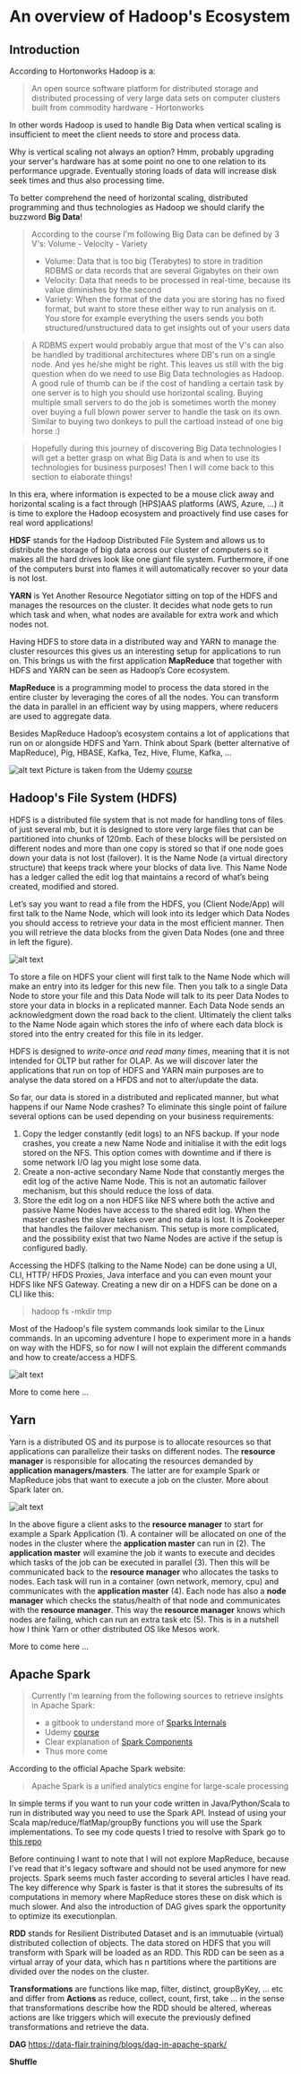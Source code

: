 # An overview of Hadoop's Ecosystem

## Introduction
According to Hortonworks Hadoop is a:

> An open source software platform for distributed storage and distributed processing of very large data sets on computer clusters built from commodity hardware - Hortonworks

In other words Hadoop is used to handle Big Data when vertical scaling is insufficient to meet the client
needs to store and process data.

Why is vertical scaling not always an option? Hmm, probably upgrading your server's hardware has at some point no one to one relation to its performance upgrade. 
Eventually storing loads of data will increase disk seek times and thus also processing time. 
  
To better comprehend the need of horizontal scaling, distributed programming and thus technologies as Hadoop we should clarify the buzzword  **Big Data**!

> According to the course I'm following Big Data can be defined by 3 V's: Volume - Velocity - Variety 
> * Volume: Data that is too big (Terabytes) to store in tradition RDBMS or data records that are several Gigabytes on their own
> * Velocity:  Data that needs to be processed in real-time, because its value diminishes by the second
> * Variety: When the format of the data you are storing has no fixed format, but want to store these  either way 
to run analysis on it. You store for example everything the users sends you both structured/unstructured data to get insights out of your users data

>A RDBMS expert would probably argue that most of the V's can also be handled by traditional architectures where DB's run on a single node. 
And yes he/she might be right. 
This leaves us still with the big question when do we need to use Big Data technologies as Hadoop. A good rule of thumb 
can be if the cost of handling a certain task by one server 
is to high you should use horizontal scaling. Buying multiple small servers to do the job is sometimes worth the money 
over buying a full blown power server to handle the task on its own. 
Similar to buying two donkeys to pull the cartload instead of one big horse :)

>Hopefully during this journey of discovering Big Data technologies I will get a better grasp on what Big Data is and when to use its technologies for business purposes! 
Then I will come back to this section to elaborate things!


In this era, where information is expected to be a mouse click away and horizontal scaling is a fact through [HPS]AAS 
platforms (AWS, Azure, …) it is time to explore the Hadoop ecosystem and proactively find use cases for real word applications!

**HDSF** stands for the Hadoop Distributed File System and allows us to distribute the storage of big data 
across our cluster of computers so it makes all the hard drives look like one giant file system. 
Furthermore, if one of the computers burst into flames it will automatically recover so your data is not lost. 
 
**YARN** is Yet Another Resource Negotiator sitting on top of the HDFS and manages the resources on the cluster. 
It decides what node gets to run which task and when, what nodes are available for extra work and which nodes not.

Having HDFS to store data in a distributed way and YARN to manage the cluster resources this gives us an interesting 
setup for applications to run on. This brings us with the first application **MapReduce** that together with HDFS and 
YARN can be seen as Hadoop’s Core ecosystem. 

**MapReduce** is a programming model to process the data stored in the entire cluster by leveraging the cores of all the nodes. 
You can transform the data in parallel in an efficient way by using mappers, where reducers are used to aggregate data. 

Besides MapReduce Hadoop’s ecosystem contains a lot of applications that run on or alongside HDFS and Yarn. 
Think about Spark (better alternative of MapReduce), Pig, HBASE, Kafka, Tez, Hive, Flume, Kafka, ...

![alt text](https://github.com/msnm/DiscoveringBigData/raw/master/hadoop/notes/img/hadoopsecosystem.png "HadoopsEcosystem") 
Picture is taken from the Udemy [course](https://www.udemy.com/the-ultimate-hands-on-hadoop-tame-your-big-data)

## Hadoop's File System (HDFS)

HDFS is a distributed file system that is not made for handling tons of files of just several mb, 
but it is designed to store very large files that can be 
partitioned into chunks of 120mb. Each of these blocks will be persisted on different nodes and more than one copy is stored so that 
if one node goes down your data is not lost (failover). It is the Name Node (a virtual directory structure) that keeps 
track where your blocks of data live. This Name Node has a ledger called the edit log that maintains a record of 
what’s being created, modified and stored. 

Let’s say you want to read a file from the HDFS, you (Client Node/App) will first talk to the Name Node, which will look 
into its ledger which Data Nodes you should access to retrieve your data in the most efficient manner. 
Then you will retrieve the data blocks from the given Data Nodes (one and three in left the figure). 

![alt text](https://github.com/msnm/DiscoveringBigData/raw/master/hadoop/notes/img/read_write_hfds.png "Left: reading from HDFS, Right: writing to HDFS") 

To store a file on HDFS your client will first talk to the Name Node which will make an entry into its ledger for 
this new file. Then you talk to a single Data Node to store your file and this Data Node will talk to its peer Data Nodes 
to store your data in blocks in a replicated manner. Each Data Node sends an acknowledgment down the road back to the client. 
Ultimately the client talks to the Name Node again which stores the info of where each data block is stored into the entry 
created for this file in its ledger. 

HDFS is designed to *write-once and read many times*, meaning that it is not intended for OLTP but rather for OLAP. As we will discover later the applications
that run on top of HDFS and YARN main purposes are to analyse the data stored on a HFDS and not to alter/update the data. 

So far, our data is stored in a distributed and replicated manner, but what happens if our Name Node crashes? 
To eliminate this single point of failure several options can be used depending on your business requirements: 
1)	Copy the ledger constantly (edit logs) to an NFS backup. If your node crashes, you create a new Name Node and 
    initialise it with the edit logs stored on the NFS. This option comes with downtime and if there is some network I/O lag you might lose some data. 
2)	Create a non-active secondary Name Node that constantly merges the edit log of the active Name Node. 
    This is not an automatic failover mechanism, but this should reduce the loss of data.
3)	Store the edit log on a non HDFS like NFS where both the active and passive Name Nodes have access to the shared 
    edit log. When the master crashes the slave takes over and no data is lost. It is Zookeeper that handles the failover mechanism. 
    This setup is more complicated, and the possibility exist that two Name Nodes are active if the setup is configured badly.

Accessing the HDFS (talking to the Name Node) can be done using a UI, CLI, HTTP/ HFDS Proxies, Java interface and you can even mount your HDFS like NFS Gateway.
Creating a new dir on a HDFS can be done on a CLI like this: 
> hadoop fs -mkdir tmp

Most of the Hadoop's file system commands look similar to the Linux commands. In an upcoming adventure I hope to experiment more
 in a hands on way with the HDFS, so for now I will not explain the different commands and how to create/access a HDFS.
  
![alt text](https://github.com/msnm/DiscoveringBigData/raw/master/hadoop/notes/img/architecture_hdfs.png "Basic architecture sketch of a HDFS") 

More to come here ...  


## Yarn

Yarn is a distributed OS and its purpose is to allocate resources so that applications can parallelize their tasks on different nodes. 
The **resource manager** is responsible for allocating the resources demanded by **application managers/masters**. The latter are
for example Spark or MapReduce jobs that want to execute a job on the cluster. More about Spark later on.  

![alt text](https://github.com/msnm/DiscoveringBigData/raw/master/hadoop/notes/img/yarn.png "Basic architecture sketch of a HDFS") 

In the above figure a client asks to the **resource manager** to start for example a Spark Application (1). 
A container will be allocated on one of the nodes in the cluster where the **application master** can run in (2). 
The **application master** will examine the job it wants to execute and decides which tasks of the job can be executed in parallel (3).
Then this will be communicated back to the **resource manager** who allocates the tasks to nodes. Each task will run in 
a container (own network, memory, cpu) and communicates with the **application master** (4). Each node has also a **node manager** 
which checks the status/health of that node and communicates with the **resource manager**. This way the **resource manager** knows which
nodes are failing, which can run an extra task etc (5). This is in a nutshell how I think Yarn or other distributed OS like Mesos work.  
 
More to come here ...

## Apache Spark

> Currently I'm learning from the following sources to retrieve insights in Apache Spark: 
>* a gitbook to understand more of [Sparks Internals](https://jaceklaskowski.gitbooks.io/mastering-apache-spark/)
>* Udemy [course](https://www.udemy.com/apache-spark-with-scala-hands-on-with-big-data)
>* Clear explanation of [Spark Components](https://www.youtube.com/watch?v=m4pYYnY4_gU&list=PLFxgwFEQig6wWDHq3iMfjm5ZCHs_UdIp7)
>* Thus more come

According to the official Apache Spark website:

> Apache Spark is a unified analytics engine for large-scale processing

In simple terms if you want to run your code written in Java/Python/Scala to run in distributed way you need to use
the Spark API. Instead of using your Scala map/reduce/flatMap/groupBy functions you will use the Spark implementations.
To see my code quests I tried to resolve with Spark go to [this repo](https://github.com/msnm/DiscoveringBigData/tree/master/spark/code/helloworld/src/main/scala/spark/exercises)

Before continuing I want to note that I will not explore MapReduce, because I've read that it's  legacy software and should not be used anymore for new projects. Spark seems much faster according to several articles I have read. The key difference why Spark is faster is that it stores the subresults of its computations in memory where MapReduce stores these on disk which is much slower. And also the introduction of DAG gives spark the opportunity to optimize its executionplan.

**RDD** stands for Resilient Distributed Dataset and is an immutuable (virtual) distributed collection of objects. 
The data stored on HDFS that you will transform with Spark will be loaded as an RDD. This RDD can be seen as a virtual array of your data, which has n partitions where the partitions are divided over the nodes on the cluster. 


**Transformations** are functions like map, filter, distinct, groupByKey, ... etc and differ from **Actions** as reduce, collect, count, first, take ... in the sense that transformations describe how the RDD should be altered, whereas actions are like triggers which will execute the previously defined transformations and retrieve the data. 

**DAG** https://data-flair.training/blogs/dag-in-apache-spark/

**Shuffle**










